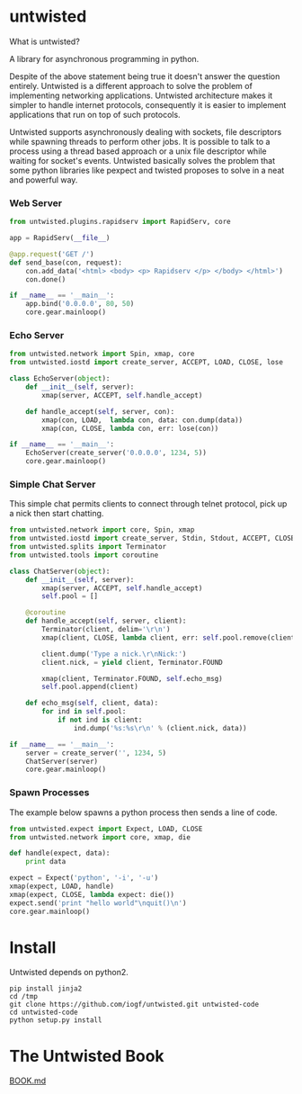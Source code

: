 untwisted
=========

What is untwisted?

A library for asynchronous programming in python. 

Despite of the above statement being true it doesn't answer the question entirely. Untwisted is a different approach to solve the problem of
implementing networking applications. Untwisted architecture makes it simpler to handle internet protocols, consequently it is easier
to implement applications that run on top of such protocols. 

Untwisted supports asynchronously dealing with sockets, file descriptors while spawning threads to perform other jobs. It is possible to talk
to a process using a thread based approach or a unix file descriptor while waiting for socket's events. Untwisted basically
solves the problem that some python libraries like pexpect and twisted proposes to solve in a neat and powerful way.


### Web Server

~~~python
from untwisted.plugins.rapidserv import RapidServ, core

app = RapidServ(__file__)

@app.request('GET /')
def send_base(con, request):
    con.add_data('<html> <body> <p> Rapidserv </p> </body> </html>')
    con.done()

if __name__ == '__main__':
    app.bind('0.0.0.0', 80, 50)
    core.gear.mainloop()
~~~


### Echo Server

~~~python
from untwisted.network import Spin, xmap, core
from untwisted.iostd import create_server, ACCEPT, LOAD, CLOSE, lose

class EchoServer(object):
    def __init__(self, server):
        xmap(server, ACCEPT, self.handle_accept)

    def handle_accept(self, server, con):
        xmap(con, LOAD,  lambda con, data: con.dump(data))
        xmap(con, CLOSE, lambda con, err: lose(con))

if __name__ == '__main__':
    EchoServer(create_server('0.0.0.0', 1234, 5))
    core.gear.mainloop()
~~~

### 

### Simple Chat Server

This simple chat permits clients to connect through telnet protocol, pick up a nick then start chatting.

~~~python
from untwisted.network import core, Spin, xmap
from untwisted.iostd import create_server, Stdin, Stdout, ACCEPT, CLOSE, lose
from untwisted.splits import Terminator
from untwisted.tools import coroutine

class ChatServer(object):
    def __init__(self, server):
        xmap(server, ACCEPT, self.handle_accept)
        self.pool = []

    @coroutine
    def handle_accept(self, server, client):
        Terminator(client, delim='\r\n')
        xmap(client, CLOSE, lambda client, err: self.pool.remove(client))

        client.dump('Type a nick.\r\nNick:')    
        client.nick, = yield client, Terminator.FOUND

        xmap(client, Terminator.FOUND, self.echo_msg)
        self.pool.append(client)

    def echo_msg(self, client, data):
        for ind in self.pool:
            if not ind is client:
                ind.dump('%s:%s\r\n' % (client.nick, data))

if __name__ == '__main__':
    server = create_server('', 1234, 5)
    ChatServer(server)
    core.gear.mainloop()
~~~


### Spawn Processes

The example below spawns a python process then sends a line of code.

~~~python
from untwisted.expect import Expect, LOAD, CLOSE
from untwisted.network import core, xmap, die

def handle(expect, data):
    print data

expect = Expect('python', '-i', '-u')
xmap(expect, LOAD, handle)
xmap(expect, CLOSE, lambda expect: die())
expect.send('print "hello world"\nquit()\n')
core.gear.mainloop()
~~~

Install
=======

Untwisted depends on python2.

    pip install jinja2
    cd /tmp
    git clone https://github.com/iogf/untwisted.git untwisted-code
    cd untwisted-code
    python setup.py install

The Untwisted Book
==================

[BOOK.md](BOOK.md)








